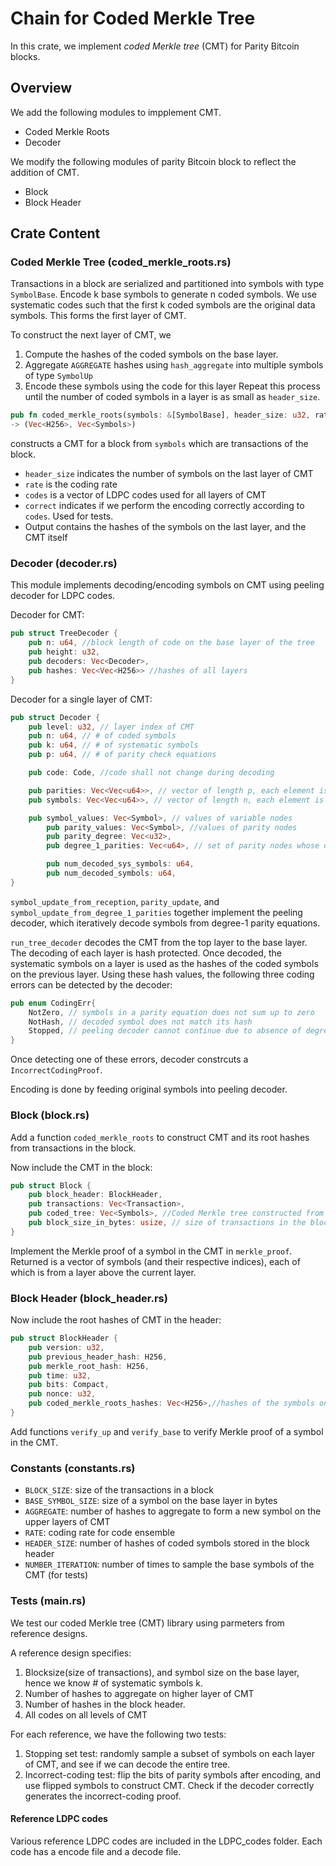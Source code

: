 # Chain for Coded Merkle Tree

In this crate, we implement _coded Merkle tree_ (CMT) for Parity Bitcoin blocks.

## Overview
We add the following modules to impplement CMT.
* Coded Merkle Roots
* Decoder

We modify the following modules of parity Bitcoin block to reflect the addition of CMT.
* Block 
* Block Header

## Crate Content

### Coded Merkle Tree (coded_merkle_roots.rs)
Transactions in a block are serialized and partitioned into symbols with type `SymbolBase`. Encode k base symbols to generate n coded symbols. We use systematic codes such that the first k coded symbols are the original data symbols. This forms the first layer of CMT.

To construct the next layer of CMT, we 
1. Compute the hashes of the coded symbols on the base layer.
2. Aggregate `AGGREGATE` hashes using `hash_aggregate` into multiple symbols of type `SymbolUp`
3. Encode these symbols using the code for this layer
Repeat this process until the number of coded symbols in a layer is as small as `header_size`. 

``` rust
pub fn coded_merkle_roots(symbols: &[SymbolBase], header_size: u32, rate: f32, codes: Vec<Code>, correct: Vec<bool>) 
-> (Vec<H256>, Vec<Symbols>)
```
constructs a CMT for a block from `symbols` which are transactions of the block.
* `header_size` indicates the number of symbols on the last layer of CMT
* `rate` is the coding rate
* `codes` is a vector of LDPC codes used for all layers of CMT
* `correct` indicates if we perform the encoding correctly according to `codes`. Used for tests.
*  Output contains the hashes of the symbols on the last layer, and the CMT itself 

### Decoder (decoder.rs)
This module implements decoding/encoding symbols on CMT using peeling decoder for LDPC codes.

Decoder for CMT: 
``` rust
pub struct TreeDecoder {
	pub n: u64, //block length of code on the base layer of the tree
	pub height: u32, 
	pub decoders: Vec<Decoder>, 
	pub hashes: Vec<Vec<H256>> //hashes of all layers
}
```
Decoder for a single layer of CMT:
``` rust
pub struct Decoder {
	pub level: u32, // layer index of CMT
	pub n: u64, // # of coded symbols
	pub k: u64, // # of systematic symbols
	pub p: u64, // # of parity check equations

	pub code: Code, //code shall not change during decoding

	pub parities: Vec<Vec<u64>>, // vector of length p, each element is a vector indicating the variable nodes connected to a parity node
	pub symbols: Vec<Vec<u64>>, // vector of length n, each element is a vector indicating the parity nodes connected to a variable node

	pub symbol_values: Vec<Symbol>, // values of variable nodes
        pub parity_values: Vec<Symbol>, //values of parity nodes
        pub parity_degree: Vec<u32>, 
        pub degree_1_parities: Vec<u64>, // set of parity nodes whose degree is 1 during decoding

        pub num_decoded_sys_symbols: u64,
        pub num_decoded_symbols: u64,
}
```
`symbol_update_from_reception`, `parity_update`, and `symbol_update_from_degree_1_parities` together implement the peeling decoder, which iteratively decode symbols from degree-1 parity equations.

`run_tree_decoder` decodes the CMT from the top layer to the base layer. The decoding of each layer is hash protected. Once decoded, the systematic symbols on a layer is used as the hashes of the coded symbols on the previous layer. Using these hash values, the following three coding errors can be detected by the decoder:
``` rust
pub enum CodingErr{
	NotZero, // symbols in a parity equation does not sum up to zero
	NotHash, // decoded symbol does not match its hash
	Stopped, // peeling decoder cannot continue due to absence of degree-one parity node 
} 
```
Once detecting one of these errors, decoder constrcuts a `IncorrectCodingProof`.

Encoding is done by feeding original symbols into peeling decoder.

### Block (block.rs)
Add a function `coded_merkle_roots` to construct CMT and its root hashes from transactions in the block.

Now include the CMT in the block:
```rust 
pub struct Block {
	pub block_header: BlockHeader,
	pub transactions: Vec<Transaction>,
	pub coded_tree: Vec<Symbols>, //Coded Merkle tree constructed from the transactions in the block
	pub block_size_in_bytes: usize, // size of transactions in the block, used to specify block size for tests
}
```

Implement the Merkle proof of a symbol in the CMT in `merkle_proof`. Returned is a vector of symbols (and their respective indices), each of which is from a layer above the current layer.

### Block Header (block_header.rs)
Now include the root hashes of CMT in the header:
```rust
pub struct BlockHeader {
	pub version: u32,
	pub previous_header_hash: H256,
	pub merkle_root_hash: H256,
	pub time: u32,
	pub bits: Compact,
	pub nonce: u32,
	pub coded_merkle_roots_hashes: Vec<H256>,//hashes of the symbols on the top layer of coded Merkle tree
}
```
Add functions `verify_up` and `verify_base` to verify Merkle proof of a symbol in the CMT. 


### Constants (constants.rs)
* `BLOCK_SIZE`: size of the transactions in a block
* `BASE_SYMBOL_SIZE`: size of a symbol on the base layer in bytes
* `AGGREGATE`: number of hashes to aggregate to form a new symbol on the upper layers of CMT
* `RATE`: coding rate for code ensemble
* `HEADER_SIZE`: number of hashes of coded symbols stored in the block header 
* `NUMBER_ITERATION`: number of times to sample the base symbols of the CMT (for tests)


### Tests (main.rs)
We test our coded Merkle tree (CMT) library using parmeters from reference designs.

A reference design specifies:
1. Blocksize(size of transactions), and symbol size on the base layer, hence we know # of systematic symbols k.
2. Number of hashes to aggregate on higher layer of CMT
3. Number of hashes in the block header.
4. All codes on all levels of CMT

For each reference, we have the following two tests:
1. Stopping set test: randomly sample a subset of symbols on each layer of CMT, and see if we can decode the entire tree.
2. Incorrect-coding test: flip the bits of parity symbols after encoding, and use flipped symbols to construct CMT. Check if the decoder correctly generates the incorrect-coding proof.

#### Reference LDPC codes
Various reference LDPC codes are included in the LDPC_codes folder. Each code has a encode file and a decode file.

